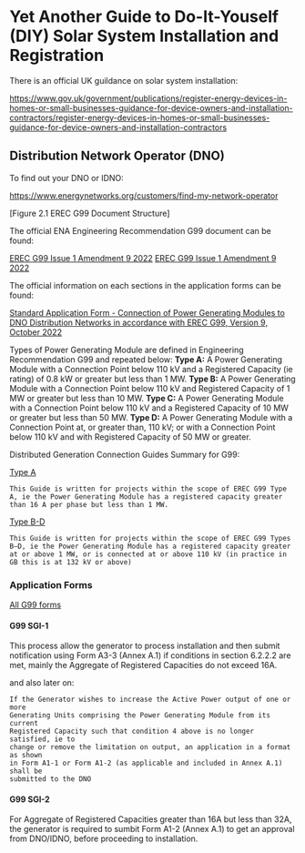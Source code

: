 # Yet Another Guide to Do-It-Youself (DIY) Solar System Installation and Registration

There is an official UK guildance on solar system installation: 

https://www.gov.uk/government/publications/register-energy-devices-in-homes-or-small-businesses-guidance-for-device-owners-and-installation-contractors/register-energy-devices-in-homes-or-small-businesses-guidance-for-device-owners-and-installation-contractors

## Distribution Network Operator (DNO)

To find out your DNO or IDNO:

https://www.energynetworks.org/customers/find-my-network-operator

[Figure 2.1 EREC G99 Document Structure]

The official ENA Engineering Recommendation G99 document can be found:

[EREC G99 Issue 1 Amendment 9 2022](https://www.energynetworks.org/industry-hub/resource-library/erec-g99-requirements-for-connection-of-generation-equipment.pdf)
[EREC G99 Issue 1 Amendment 9 2022](https://www.energynetworks.org/assets/images/Files/ENA_EREC_G99_Issue_1_Amendment_9_(2022).pdf)

The official information on each sections in the application forms can be found:

[Standard Application Form - Connection of Power Generating Modules to DNO Distribution Networks in accordance with EREC G99, Version 9, October 2022](https://www.energynetworks.org/assets/images/SAF%20v9%20Oct%202022.pdf)

Types of Power Generating Module are defined in Engineering Recommendation G99 and repeated below:
**Type A:** A Power Generating Module with a Connection Point below 110 kV and a Registered Capacity (ie rating) of 0.8 kW or greater but less than 1 MW.
**Type B:** A Power Generating Module with a Connection Point below 110 kV and Registered Capacity of 1 MW or greater but less than 10 MW.
**Type C:** A Power Generating Module with a Connection Point below 110 kV and a Registered Capacity of 10 MW or greater but less than 50 MW.
**Type D:** A Power Generating Module with a Connection Point at, or greater than, 110 kV; or with a Connection Point below 110 kV and with Registered Capacity of 50 MW or greater.

Distributed Generation Connection Guides Summary for G99:

[Type A](https://www.energynetworks.org/assets/images/Resource%20library/G99%20Type%20A%20Summary%20Guide.pdf)
```
This Guide is written for projects within the scope of EREC G99 Type A, ie the Power Generating Module has a registered capacity greater than 16 A per phase but less than 1 MW.
```

[Type B-D](https://www.energynetworks.org/assets/images/Resource%20library/G99%20Types%20B-D%20Summary%20Guide.pdf)

```
This Guide is written for projects within the scope of EREC G99 Types B—D, ie the Power Generating Module has a registered capacity greater at or above 1 MW, or is connected at or above 110 kV (in practice in GB this is at 132 kV or above)
```

### Application Forms

[All G99 forms](https://www.energynetworks.org/assets/images/G99_Amd%209(Oct%2022)_Forms.zip)

#### G99 SGI-1

This process allow the generator to process installation and then submit notification using Form A3-3 (Annex A.1) if conditions in section 6.2.2.2 are met, mainly the Aggregate of Registered Capacities do not exceed 16A.

and also later on:
```
If the Generator wishes to increase the Active Power output of one or more
Generating Units comprising the Power Generating Module from its current
Registered Capacity such that condition 4 above is no longer satisfied, ie to
change or remove the limitation on output, an application in a format as shown
in Form A1-1 or Form A1-2 (as applicable and included in Annex A.1) shall be
submitted to the DNO
```

#### G99 SGI-2

For Aggregate of Registered Capacities greater than 16A but less than 32A, the generator is required to sumbit Form A1-2 (Annex A.1) to get an approval from DNO/IDNO, before proceeding to installation.
